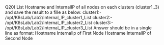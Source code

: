 Q20) List Hostname and InternalIP of all nodes on each clusters (cluster1..3) and save the result to a fille as below:
     cluster1:- /opt/K8sLab/Lab2/Internal_IP_cluster1_List
     cluster2:- /opt/K8sLab/Lab2/Internal_IP_cluster2_List
     cluster3:- /opt/K8sLab/Lab2/Internal_IP_cluster3_List
     Answer should be in a single line as format: Hostname InternalIp of First Node Hostname InternalIP of Second Node
